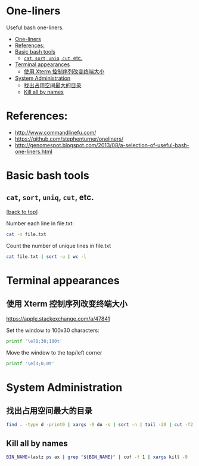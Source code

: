 # One-liners

Useful bash one-liners.

[TOC levels=1-3]: # " "

- [One-liners](#one-liners)
- [References:](#references)
- [Basic bash tools](#basic-bash-tools)
    - [`cat`, `sort`, `uniq`, `cut`, etc.](#cat-sort-uniq-cut-etc)
- [Terminal appearances](#terminal-appearances)
    - [使用 Xterm 控制序列改变终端大小](#使用-xterm-控制序列改变终端大小)
- [System Administration](#system-administration)
    - [找出占用空间最大的目录](#找出占用空间最大的目录)
    - [Kill all by names](#kill-all-by-names)


# References:

* http://www.commandlinefu.com/
* https://github.com/stephenturner/oneliners/
* http://genomespot.blogspot.com/2013/08/a-selection-of-useful-bash-one-liners.html

# Basic bash tools

##  `cat`, `sort`, `uniq`, `cut`, etc.

[[back to top](#one-liners)]

Number each line in file.txt:

```bash
cat -n file.txt
```

Count the number of unique lines in file.txt

```bash
cat file.txt | sort -u | wc -l
```

# Terminal appearances


## 使用 Xterm 控制序列改变终端大小

https://apple.stackexchange.com/a/47841

Set the window to 100x30 characters:

```bash
printf '\e[8;30;100t'
```

Move the window to the top/left corner

```bash
printf '\e[3;0;0t'
```

# System Administration

## 找出占用空间最大的目录

```bash
find . -type d -print0 | xargs -0 du -s | sort -n | tail -20 | cut -f2 | xargs -I{} du -sh {}
```

## Kill all by names

```bash
BIN_NAME=lastz ps ax | grep "${BIN_NAME}" | cuf -f 1 | xargs kill -9
```

